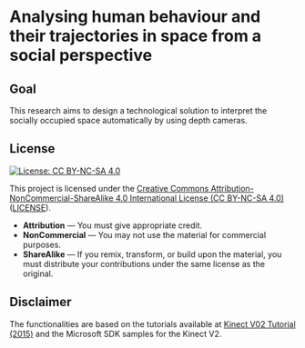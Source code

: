 # Analysing human behaviour and their trajectories in space from a social perspective
 
## Goal
This research aims to design a technological solution to interpret the socially occupied space automatically by using depth cameras.

## License

[![License: CC BY-NC-SA 4.0](https://img.shields.io/badge/License-CC--BY--NC--SA%204.0-lightgrey.svg)](https://creativecommons.org/licenses/by-nc-sa/4.0/)

This project is licensed under the [Creative Commons Attribution-NonCommercial-ShareAlike 4.0 International License (CC BY-NC-SA 4.0)](https://creativecommons.org/licenses/by-nc-sa/4.0/) ([LICENSE](LICENSE.txt)).

- **Attribution** — You must give appropriate credit.
- **NonCommercial** — You may not use the material for commercial purposes.
- **ShareAlike** — If you remix, transform, or build upon the material, you must distribute your contributions under the same license as the original.

## Disclaimer

The functionalities are based on the tutorials available at [Kinect V02 Tutorial (2015)](http://kinect.github.io/tutorial/) and the Microsoft SDK samples for the Kinect V2.

